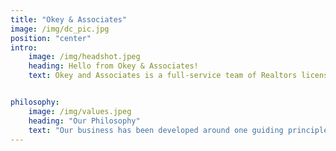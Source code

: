 ```yaml
---
title: "Okey & Associates"
image: /img/dc_pic.jpg
position: "center"
intro:
    image: /img/headshot.jpeg
    heading: Hello from Okey & Associates!
    text: Okey and Associates is a full-service team of Realtors licensed in Washington D.C., Maryland, and Virginia. Our client-centered and referral-based approach to residential and commercial real estate is what sets us apart from the crowd. Whether you are buying, selling, renting, renovating, relocating, seeking a space for your business, or in need of a home service referral, we are here to help!


philosophy:
    image: /img/values.jpeg
    heading: "Our Philosophy"
    text: "Our business has been developed around one guiding principle: It’s all about you. Your life. Your needs. Your dreams. Your concerns. Your questions. Your finances. Your time. We are here to build relationships for life and serve the community that we love. Our focus is on your complete satisfaction and on streamlining the real estate process for you. In fact, we work to get the job done so well that you’ll want to tell your friends and associates about us. That’s why the majority of our business comes from repeat customers and referrals - we believe that top-notch service speaks for itself. We are looking forward to earning your referrals!"
---
```


